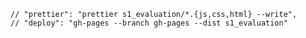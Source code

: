     // "prettier": "prettier s1_evaluation/*.{js,css,html} --write",
    // "deploy": "gh-pages --branch gh-pages --dist s1_evaluation"